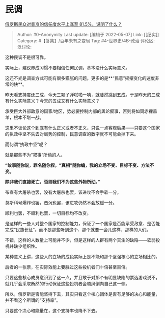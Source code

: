 # 民调
[俄罗斯民众对普京的信任度水平上涨至 81.5%，说明了什么？](https://www.zhihu.com/question/531669618/answer/2474380331)

> Author: #0-Anonymity
> Last update: [编辑于 2022-05-07]
> Link: [[纪实]]
> Category: #【答集】/百年未有之变局
> Tag: #4-世界史/4B-政治
> 评论区:
> 泛讨论:

这种民调不是很可靠。

实际上，建议养成习惯不要相信任何民调，基本没什么实际意义。

这还不光是调查方式可能有很多猫腻的问题，更多的是**“民意”摇摆变化的速度非常的快**。

昨天看支持度还三成，今天三颗子弹啪啪一响，就陡然跳到五成。于是昨天的三成有什么实际意义？今天的五成又有什么实际意义？

承受巨大外部敌意的国家/地区，势必要控制内部的舆论叙事，否则将如同赤裸羔羊，根本不堪一战。

这里不谈论这个到底有什么正义或者不正义，只说一点客观后果——只要这个国家的执政中坚不失去对局势的控制，民意调查的数字就不可能会掉下来。

而何谓“执政中坚”呢？

就是那些不为“叙事”所动的人。

**“故事随你说，罪名随你捏，“真相”随你编，我的立场不变、目标不变、方法不变。**

**除非我们直接死亡，否则我们不为这些外物所动。”**

布查有大屠杀也罢，没有大屠杀也罢，该进攻不会手软一分。

莫斯科号爆炸也罢，击沉也罢，该进攻仍然不会放缓一分。

顺利也罢，不顺利也罢，一切目标均不改变。

是这样的一些人对整个国家的控制能力，保证了一个国家是否能承受敌意、是否能完成“民族长征”，而不是那些听到这个、那个就要一会儿这样、那样的人们。

不错，这样的人数量上可能并不少，但是这样的人群有两个天生的缺陷——软弱投机并缺少组织性。

某种意义上讲，这些人的立场的成色实际上是不能和那个坚强核心的立场相比的。

后者的一张票，在实际效能上要胜过这些投机者们十倍甚至百倍。

只要这些核心成员意识到了这一点，并且敢于对那个有明显缺陷的票选游戏说不，就几乎会采取断然的行动保证这些投机者会顺风倒向自己这一侧。

所以，俄罗斯是否能坚持下去，其实只看这个核心团体是否有足够的决心和能量，并不看这个所谓的“支持率”。

只要这个决心和能量在，这个支持率也降不下去。

